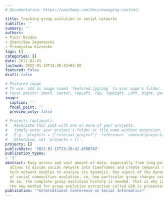 ```yaml
---
# Documentation: https://wowchemy.com/docs/managing-content/

title: Tracking group evolution in social networks
subtitle: ''
summary: ''
authors:
- Piotr Bródka
- Stanisław Saganowski
- Przemysław Kazienko
tags: []
categories: []
date: 2011-01-01
lastmod: 2022-01-12T14:28:42+01:00
featured: false
draft: false

# Featured image
# To use, add an image named `featured.jpg/png` to your page's folder.
# Focal points: Smart, Center, TopLeft, Top, TopRight, Left, Right, BottomLeft, Bottom, BottomRight.
image:
  caption: ''
  focal_point: ''
  preview_only: false

# Projects (optional).
#   Associate this post with one or more of your projects.
#   Simply enter your project's folder or file name without extension.
#   E.g. `projects = ["internal-project"]` references `content/project/deep-learning/index.md`.
#   Otherwise, set `projects = []`.
projects: []
publishDate: '2022-01-12T13:28:42.450670Z'
publication_types:
- '1'
abstract: Easy access and vast amount of data, especially from long period of time,
  allows to divide social network into timeframes and create temporal social network.
  Such network enables to analyse its dynamics. One aspect of the dynamics is analysis
  of social communities evolution, ie, how particular group changes over time. To
  do so, the complete group evolution history is needed. That is why in this paper
  the new method for group evolution extraction called GED is presented.
publication: '*International Conference on Social Informatics*'
---
```

